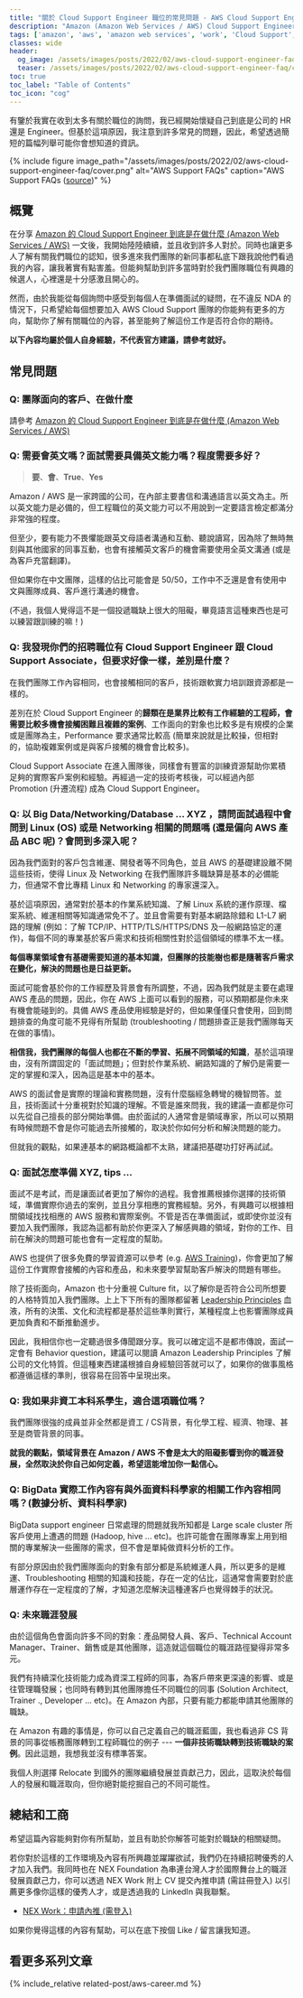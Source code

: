 ```yaml
---
title: "關於 Cloud Support Engineer 職位的常見問題 - AWS Cloud Support Engineer FAQs (Amazon Web Services) "
description: "Amazon (Amazon Web Services / AWS) Cloud Support Engineer 的常見問答，所有你可能會想知道的問題。"
tags: ['amazon', 'aws', 'amazon web services', 'work', 'Cloud Support', 'Cloud Support Engineer']
classes: wide
header:
  og_image: /assets/images/posts/2022/02/aws-cloud-support-engineer-faq/cover.png
  teaser: /assets/images/posts/2022/02/aws-cloud-support-engineer-faq/cover.png
toc: true
toc_label: "Table of Contents"
toc_icon: "cog"
---
```


有鑒於我實在收到太多有關於職位的詢問，我已經開始懷疑自己到底是公司的 HR 還是 Engineer。但基於這項原因，我注意到許多常見的問題，因此，希望透過簡短的篇幅列舉可能你會想知道的資訊。

{% include figure image_path="/assets/images/posts/2022/02/aws-cloud-support-engineer-faq/cover.png" alt="AWS Support FAQs" caption="AWS Support FAQs ([source](https://aws.amazon.com/premiumsupport/faqs/))" %}

## 概覽

在分享 [Amazon 的 Cloud Support Engineer 到底是在做什麼 (Amazon Web Services / AWS)](/what-is-cloud-support-engineer-doing-in-amazon) 一文後，我開始陸陸續續，並且收到許多人對於。同時也讓更多人了解有關我們職位的認知，很多進來我們團隊的新同事都私底下跟我說他們看過我的內容，讓我著實有點害羞。但能夠幫助到許多當時對於我們團隊職位有興趣的候選人，心裡還是十分感激且開心的。

然而，由於我能從每個詢問中感受到每個人在準備面試的疑問，在不違反 NDA 的情況下，只希望給每個想要加入 AWS Cloud Support 團隊的你能夠有更多的方向，幫助你了解有關職位的內容，甚至能夠了解這份工作是否符合你的期待。

**以下內容均屬於個人自身經驗，不代表官方建議，請參考就好。**

## 常見問題

### Q: 團隊面向的客戶、在做什麼

請參考 [Amazon 的 Cloud Support Engineer 到底是在做什麼 (Amazon Web Services / AWS)](/what-is-cloud-support-engineer-doing-in-amazon)

### Q: 需要會英文嗎？面試需要具備英文能力嗎？程度需要多好？

> **要**、**會**、**True**、**Yes**

Amazon / AWS 是一家跨國的公司，在內部主要書信和溝通語言以英文為主。所以英文能力是必備的，但工程職位的英文能力可以不用說到一定要語言檢定都滿分非常強的程度。

但至少，要有能力不畏懼能跟英文母語者溝通和互動、聽說讀寫，因為除了無時無刻與其他國家的同事互動，也會有接觸英文客戶的機會需要使用全英文溝通 (或是為客戶充當翻譯)。

但如果你在中文團隊，這樣的佔比可能會是 50/50，工作中不乏還是會有使用中文與團隊成員、客戶進行溝通的機會。

(不過，我個人覺得這不是一個投遞職缺上很大的阻礙，畢竟語言這種東西也是可以練習跟訓練的嘛！)

### Q: 我發現你們的招聘職位有 Cloud Support Engineer 跟 Cloud Support Associate，但要求好像一樣，差別是什麼？

在我們團隊工作內容相同，也會接觸相同的客戶，技術跟軟實力培訓跟資源都是一樣的。

差別在於 Cloud Support Engineer 的**歸類在是業界比較有工作經驗的工程師，會需要比較多機會接觸困難且複雜的案例**、工作面向的對象也比較多是有規模的企業或是團隊為主，Performance 要求通常比較高 (簡單來說就是比較操，但相對的，協助複雜案例或是與客戶接觸的機會會比較多)。

Cloud Support Associate 在進入團隊後，同樣會有豐富的訓練資源幫助你累積足夠的實際客戶案例和經驗。再經過一定的技術考核後，可以經過內部 Promotion (升遷流程) 成為 Cloud Support Engineer。

### Q: 以 Big Data/Networking/Database ... XYZ ，請問面試過程中會問到 Linux (OS) 或是 Networking 相關的問題嗎 (還是偏向 AWS 產品 ABC 呢)？會問到多深入呢？

因為我們面對的客戶包含維運、開發者等不同角色，並且 AWS 的基礎建設離不開這些技術，使得 Linux 及 Networking 在我們團隊許多職缺算是基本的必備能力，但通常不會比專精 Linux 和 Networking 的專家還深入。

基於這項原因，通常對於基本的作業系統知識、了解 Linux 系統的運作原理、檔案系統、維運相關等知識通常免不了。並且會需要有對基本網路除錯和 L1-L7 網路的理解 (例如：了解 TCP/IP、HTTP/TLS/HTTPS/DNS 及一般網路協定的運作)，每個不同的專業基於客戶需求和技術相關性對於這個領域的標準不太一樣。

**每個專業領域會有基礎需要知道的基本知識，但團隊的技能樹也都是隨著客戶需求在變化，解決的問題也是日益更新。**

面試可能會基於你的工作經歷及背景會有所調整，不過，因為我們就是主要在處理 AWS 產品的問題，因此，你在 AWS 上面可以看到的服務，可以預期都是你未來有機會能碰到的。具備 AWS 產品使用經驗是好的，但如果僅僅只會使用，回到問題排查的角度可能不見得有所幫助 (troubleshooting / 問題排查正是我們團隊每天在做的事情)。

**相信我，我們團隊的每個人也都在不斷的學習、拓展不同領域的知識**，基於這項理由，沒有所謂固定的「面試問題」；但對於作業系統、網路知識的了解仍是需要一定的掌握和深入，因為這是基本中的基本。

AWS 的面試會是實際的理論和實務問題，沒有什麼腦經急轉彎的機智問答。並且，技術面試十分重視對於知識的理解。不管是誰來問我，我的建議一直都是你可以先從自己擅長的部分開始準備。由於面試的人通常會是領域專家，所以可以預期有時候問題不會是你可能過去所接觸的，取決於你如何分析和解決問題的能力。

但就我的觀點，如果連基本的網路概論都不太熟，建議把基礎功打好再試試。

### Q: 面試怎麼準備 XYZ, tips ...

面試不是考試，而是讓面試者更加了解你的過程。我會推薦根據你選擇的技術領域，準備實際你過去的案例，並且分享相應的實務經驗。另外，有興趣可以根據相關領域找找相應的 AWS 服務和實際案例。不管是否在準備面試，或即使你並沒有要加入我們團隊，我認為這都有助於你更深入了解感興趣的領域，對你的工作、目前在解決的問題可能也會有一定程度的幫助。

AWS 也提供了很多免費的學習資源可以參考 (e.g. [AWS Training](https://www.aws.training/))，你會更加了解這份工作實際會接觸的內容和產品，和未來要學習幫助客戶解決的問題有哪些。

除了技術面向，Amazon 也十分重視 Culture fit，以了解你是否符合公司所想要的人格特質加入我們團隊。上上下下所有的團隊都留著 [Leadership Principles](https://www.amazon.jobs/en/principles) 血液，所有的決策、文化和流程都是基於這些準則實行，某種程度上也影響團隊成員更加負責和不斷推動進步。

因此，我相信你也一定聽過很多傳聞跟分享。我可以確定這不是都市傳說，面試一定會有 Behavior question，建議可以閱讀 Amazon Leadership Principles 了解公司的文化特質。但這種東西建議根據自身經驗回答就可以了，如果你的做事風格都遵循這樣的準則，很容易在回答中呈現出來。

### Q: 我如果非資工本科系學生，適合這項職位嗎？

我們團隊很強的成員並非全然都是資工 / CS背景，有化學工程、經濟、物理、甚至是商管背景的同事。

**就我的觀點，領域背景在 Amazon / AWS 不會是太大的阻礙影響到你的職涯發展，全然取決於你自己如何定義，希望這能增加你一點信心。**

### Q: BigData 實際工作內容有與外面資料科學家的相關工作內容相同嗎？(數據分析、資料科學家)

BigData support engineer 日常處理的問題就我所知都是 Large scale cluster 所客戶使用上遭遇的問題 (Hadoop, hive ... etc)。也許可能會在團隊專案上用到相關的專業解決一些團隊的需求，但不會是單純做資料分析的工作。

有部分原因由於我們團隊面向的對象有部分都是系統維運人員，所以更多的是維運、Troubleshooting 相關的知識和技能，存在一定的佔比，這通常會需要對於底層運作存在一定程度的了解，才知道怎麼解決這種連客戶也覺得棘手的狀況。

### Q: 未來職涯發展

由於這個角色會面向許多不同的對象：產品開發人員、客戶、Technical Account Manager、Trainer、銷售或是其他團隊，這造就這個職位的職涯路徑變得非常多元。

我們有持續深化技術能力成為資深工程師的同事，為客戶帶來更深遠的影響、或是往管理職發展；也同時有轉到其他團隊擔任不同職位的同事 (Solution Architect, Trainer ., Developer ... etc)。在 Amazon 內部，只要有能力都能申請其他團隊的職缺。

在 Amazon 有趣的事情是，你可以自己定義自己的職涯藍圖，我也看過非 CS 背景的同事從帳務團隊轉到工程師職位的例子 --- **一個非技術職缺轉到技術職缺的案例**。因此這題，我想我並沒有標準答案。

我個人則選擇 Relocate 到國外的團隊繼續發展並貢獻己力，因此，這取決於每個人的發展和職涯取向，但你絕對能挖掘自己的不同可能性。

## 總結和工商

希望這篇內容能夠對你有所幫助，並且有助於你解答可能對於職缺的相關疑問。

若你對於這樣的工作環境及內容有所興趣並躍躍欲試，我們仍在持續招聘優秀的人才加入我們。我同時也在 NEX Foundation 為串連台灣人才於國際舞台上的職涯發展貢獻己力，你可以透過 NEX Work 附上 CV 提交內推申請 (需註冊登入) 以引薦更多像你這樣的優秀人才，或是透過我的 LinkedIn 與我聯繫。

- [NEX Work：申請內推 (需登入)](https://work.nexf.org/companies/Amazon/referrers/tdG7zR9knf8XnpHzrpTw)

如果你覺得這樣的內容有幫助，可以在底下按個 Like / 留言讓我知道。

## 看更多系列文章

{% include_relative related-post/aws-career.md %}
